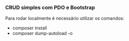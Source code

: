 <h3>CRUD simples com PDO e Bootstrap</h3>

<span>Para rodar localmente é necessário utilizar os comandos:</span>
<ul>
  <li>composer install</li>
  <li>composer dump-autoload -o</li>
</ul>
